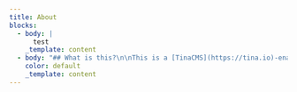 ```yaml
---
title: About
blocks:
  - body: |
      test
    _template: content
  - body: "## What is this?\n\nThis is a [TinaCMS](https://tina.io)-enabled Next.js app, so you can edit your content on a live page. In this project the Tina file-based CMS is used via GraphQL: it's powered by a schema that *you* define. It not only serves content from Markdown files in your repository, but it also generates TinaCMS forms for you automatically ✨.\n\n### Scope\n\n*   Run this project locally using local content within this repository.\n*   Connect to Tina Cloud to benefit from its GraphQL Content API.\n*   Deploy the site to visually edit your site.\n*   Invite collaborators.\n\n## Requirements\n\n*   Git\n*   [Node.js Active LTS](https://nodejs.org/en/about/releases/)\n*   Yarn\n\n## Fork this repository\n\n⚠️⚠️ Start by **forking** the repository and then pull it down to your computer. ⚠️⚠️\n\n## Install\n\n> ℹ️ This project uses `yarn` as a package manager, if `yarn` isn't installed on your machine, open a terminal and run `npm install -g yarn`\n\nInstall the project's dependencies:\n\n```\nyarn install\n```\n\n> ⚠️ If you'd like to use `npm` beware that there is no `package-lock.json` so we can't guarantee the dependencies are the same for you.\n\n## Run the project locally\n\nTo run the local development server:\n\n```\nyarn dev\n```\n\nThis command starts the GraphQL server and the Next.js application in development mode. It also regenerates your schema types for TypeScript and GraphQL so changes to your `.tina` config are reflected immediately.\n\nOne of the most interesting aspects of the Tina Cloud Content API is that it doesn't actually require anything from the Cloud to work locally. Since Tina is by default a Git-backed CMS, everything can be run from your local filesystem via the CLI. :sunglasses:\n\nThis is ideal for development workflows and the API is identical to the one used in the cloud, so once you're ready to deploy your application you won't face any challenges there.\n\nOpen [`http://localhost:3000`](http://localhost:3000) in your browser to see your file-based content being loaded from the GraphQL API.\n\n## Edit content locally\n\nWe need to define some local environment variables in order to edit content with Tina.\n\nCopy `.env.example` to `.env`:\n\n```sh\ncp .env.example .env\n\n```\n\n`NEXT_PUBLIC_USE_LOCAL_CLIENT` should be set to `1`, other values can be ignored for now.\n\nRestart your server and visit [`http://localhost:3000/`](http://localhost:3000/`), and click \"enter edit mode\" in the top right hand corner, the same page is displayed but you can notice a pencil icon at the bottom left corner.\n\nClick to open Tina's sidebar which displays a form with fields you can edit and see update live on the page.\nSince we're working locally, saving results in changes to your local filesystem.\n\nFrom here, you're ready to start building your own project, to read a little bit about how this project is structured, and how to modify it to make it your own,\nread the [folder structure](#starter-structure) section below.\n\nWhen you're ready to deploy your site, read on about how you can connect to Tina Cloud and make authenticated changes via our Cloud API.\n\n> **NOTE:** In this project there are two way to enter edit mode. You can click the \"enter edit mode button\" or visit [`/admin`](http://localhost/admin). You can also disable the edit button by setting `NEXT_PUBLIC_SHOW_EDIT_BTN=0` in `.env`\n\n## Connect to Tina Cloud\n\nWhile the fully-local development workflow is the recommended way for developers to work,\nyou'll obviously want other editors and collaborators to be able to make changes on a hosted website with authentication.\n\n> ℹ️ Changes in edit mode show up on your home page after your site finishes a rebuild.\n\n## Register your local application with Tina Cloud\n\n1.  Visit [auth.tina.io](https://auth.tina.io/register), create an organization, and sign in. Make a note of your organization name.\n2.  Create a Tina Cloud app which connects to the GitHub repository you've just forked. Once your app is created, click on the app to get to the app settings and copy the client ID.\n\n## Connect your local project with Tina Cloud\n\nIn the `env.local` file set:\n\n*   `NEXT_PUBLIC_USE_LOCAL_CLIENT` to `0`.\n*   `NEXT_PUBLIC_ORGANIZATION_NAME` to your Tina Cloud organization name\n*   `NEXT_PUBLIC_TINA_CLIENT_ID` to the Client ID displayed in your Tina Cloud App.\n*   `NEXT_PUBLIC_SHOW_EDIT_BTN` to `0` or `1`, `0` means there is no \"enter edit mode\" and you will have to visit [`/admin`](http://localhost/admin) to enter edit mode.\n\nRestart your server and run `yarn dev` again.\n\nOpen [`http://localhost:3000/`](http://localhost:3000/`) and click \"enter edit mode\"\n\n![](/uploads/tina-cloud-authorization.png \"\")\n\nThis time a modal asks you to authenticate through Tina Cloud. Upon success, your edits will be sent to the cloud server (and subsequently to GitHub).\n\n#### Edit content\n\nMake some edits through the sidebar and click save.\nChanges are saved in your GitHub repository.\n\nNow that Tina Cloud editing is working correctly, we can deploy the site so that other team members can make edits too.\n\n> ℹ️ Gotcha: since your changes are being synced directly to Github, you'll notice that when your in non-\"edit\" mode your page still receive the unedited data from your local filesystem. This is mostly fine since editing with Tina Cloud is designed for hosted environments. But beware that changes to your schema may result in a mismatch between the Tina Cloud API and your local client.\n\n## Deploy\n\n### Vercel\n\n[![Deploy with Vercel](https://vercel.com/button \"\")](https://vercel.com/new/)\n\nConnect to your GitHub repository and set the same environment variables as the ones in your `env.local` file:\n\n```\nNEXT_PUBLIC_ORGANIZATION_NAME= <YOUR_ORGANIZATION>\nNEXT_PUBLIC_TINA_CLIENT_ID= <YOUR_CLIENT_ID>\n```\n\n![](/uploads/vercel-congratulations.png \"\")\n\n\U0001F389 Congratulations, your site is now live!\n\nYou can test that everything is configured correctly by navigating to `[your deployment URL]/`, click \"edit this site\",\nlog in to Tina Cloud, and making some edits. Your changes should be saved to your GitHub repository.\n\n### Netlify\n\n[![Deploy to Netlify](https://www.netlify.com/img/deploy/button.svg \"\")](https://app.netlify.com/start/)\n\nConnect to your GitHub repository, then:\n\n*   set the **build command** to `yarn build`,\n*   set the **publish directory**. To `.next/` .\n\n![](/uploads/netlify-build-settings.png \"\")\n\nClick on **advanced** to add the same environment variables as the ones in your `env.local` file:\n\n```\nNEXT_PUBLIC_ORGANIZATION_NAME= <YOUR_ORGANIZATION>\nNEXT_PUBLIC_TINA_CLIENT_ID= <YOUR_CLIENT_ID>\n```\n\n![](/uploads/netlify-advanced-build-settings.png \"\")\n\nCopy-paste your Organization ID and Client ID.\n\nOnce you're done, click \"Deploy site\".\n\nInstall the [\"Next on Netlify\" plugin](https://www.netlify.com/blog/2020/12/07/announcing-one-click-install-next.js-build-plugin-on-netlify/)\nin order to take advantage of server-side rendering and Next.js preview features.\n\nTrigger a new deploy for changes to take effect.\n\nYou can test that everything is configured correctly by navigating to `[your deployment URL]/`, click \"edit this site\",\nlog in to Tina Cloud, and making some edits. Your changes should be saved to your GitHub repository.\n\n***\n\n## Starter structure\n\nTina Cloud Starter is a [Next.js](https://nextjs.org) application. The file-based routing happens through the `pages` directory. To edit this site, navigate to the `/admin` route. This will cause you to go into edit mode where Tina is loaded. Tina is only loaded in edit mode so it will not effect the production bundle size.\n\n### `.tina/schema.ts`\n\nThis is where your schema is defined, when you make changes here you'll notice that the generated GraphQL API changes too. It's a good idea to run your GraphQL server while editing so you can see any breakages.\n\n> Tip: Visit the GraphQL GUI at `http://localhost:4001/altair` so you can see how changes to the schema are updated in GraphQL.\n\n### `pages/[filename].tsx`\n\nThis page can be seen at `http://localhost:3000/`, it loads the content from a markdown file which can be found in this repository at `/content/pages/home.md`. You can edit this page at by navigating to `http://localhost:3000/admin`.\n\nHead over to the [reference](/docs/tinacms-reference/) documentation to learn more about [defining a schema](/docs/schema/) or [querying with GraphQL](/docs/graphql/)\n\n### `pages/posts/[filename].tsx`\n\nThe posts are stored in the `content/posts` directory of this repository, and their routes are built with `getStaticPaths` dynamically at build time.\n\n### The `content` folder\n\nHere's where your actual content lives, you can control how content is stored from the `defineSchema` function, by default we use `markdown`.\n\n### `components`\n\nMost of the components in this project are very basic and are for demonstration purposes, feel free to replace them with something of your own!\n\n### `pages/_app.js`\n\nThe `_app.js` file is a feature in Next.js that allows you to wrap all of your routes in some specific logic which will be applied to every page. We're using it to wrap your site content in TinaCMS context. We do this so when data passes through, we can *hydrate* it so that it's editable in real time. You may notice that it's being loaded dynamically based on something called `EditState`, when you're in edit mode we'll load `TinaCMS` and all that it provides. When you're not in edit mode Tina stays out of the way so your builds stay lean.\n\nBy default we've toggle the `showEditButton` to `true`. You'll likely want to remove that option as it'll show for visitors to your site.\n\n### `pages/posts/[filename].tsx`\n\nThe posts are stored in the `content/posts` directory of this repository, and their routes are built with `getStaticPaths` dynamically at build time. You'll notice a couple of helper functions like `getStaticPropsForTina` and `staticRequest`. These are helper functions to make sure you're returning data from the local GraphQL server in a shape that Tina understands. Feel free to bring your own http client if you'd like. Read more about these helpers in the [Next.JS APIs documentation](/docs/tinacms-context/)\n\n### Creating your own pages\n\nFor now, TinaCMS works best when you:\n\n1.  Use `getStaticProps` for data\n2.  Return data from `getStaticProps` with `data`, `query`, and `variables` properties.\n3.  Wrap your `_app.js` in TinaCMS dynamically.\n\nAfter that, you're on your own. Go build something and share it with us on [Twitter](https://twitter.com/tina_cms).\nTo browse the docs and query our GraphQL API, run `yarn dev` in your Tina project and go to `http://localhost:4001/altair`.\n\n## Getting Help\n\nTina Cloud is in public alpha, you might face issues, to provide feedback or get help with any challenges you may have:\n\n*   Read the [Tina Cloud documentation](https://tina.io/docs/tina-cloud/).\n*   [Join our Discord](https://discord.gg/zumN63Ybpf).\n*   Visit the [community forum](https://community.tinacms.org/) to ask questions.\n*   Reach out to us on Twitter at [@tina\\_cms](https://twitter.com/tina_cms).\n*   [Email us](mailto:support@tina.io) to schedule a call with our team and share more about your context and what you're trying to achieve.\n*   Get support through the chat widget on the Tina Cloud Dashboard\n\n## LICENSE\n\nLicensed under the [Apache 2.0 license](./LICENSE).\n"
    color: default
    _template: content
---
```


